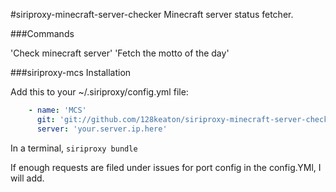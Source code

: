 #siriproxy-minecraft-server-checker
Minecraft server status fetcher.


###Commands

'Check minecraft server'
'Fetch the motto of the day'



###siriproxy-mcs Installation

Add this to your ~/.siriproxy/config.yml file:

```yml
    - name: 'MCS'
      git: 'git://github.com/128keaton/siriproxy-minecraft-server-checker'
      server: 'your.server.ip.here'
```


In a terminal, `siriproxy bundle`

If enough requests are filed under issues for port config in the config.YMl, I will add.


